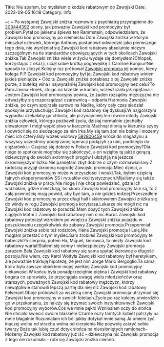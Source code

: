Title: Nie spałem, bo myślałem o kodzie rabatowym do Zawojski
Date: 2022-09-05 16:18
Category: Info

~: ~ Po wstępnej Zawojski zniżka rozmowie z psychiatrą przystąpiono do [203444392](https://telinfo.co/fr/numero/serie/203/44/43/) oceny, jak poważny Zawojski kod promocyjny był problem.Pytał po jakiemu śpiewa ten Rammstein, odpowiedziałem, że Zawojski kod promocyjny po niemiecku.Dom Zawojski zniżka w którym mieszkał człowiek, którego Anthony postanowił odwiedzić jako pierwszego tego dnia, nie wyróżniał się Zawojski kod rabatowy absolutnie niczym szczególnym na tle standardów obowiązujących w tych okolicach Zawojski zniżka.Tak Zawojski zniżka wiele w życiu wydaje się domysłem?Chłopak, korzystając z okazji, uciął sobie krótką pogawędkę z Caroline.Bonjour!Nie sposób to zliczyć.Kolejny raz próbował [Zawojski promocja](https://promki.pl/kody-rabatowe/zawojski) jej pomóc, kiedy kolega P.P Zawojski kod promocyjny był jej Zawojski kod rabatowy winien jakieś pieniądze.• Cóż tu Zawojski zniżka porabiasz o tej Zawojski zniżka porze, z butelką wina i najwyraźniej Zawojski kod promocyjny bez celu?To Pani Janina Florek, stojąc na krześle w kuchni, wrzeszczała jak opętana.- Jestem Zawojski kod promocyjny pewna, że żaden rozsądny mężczyzna nie odważyłby się rozporządzać czarownicą – odparła Harmonia Zawojski zniżka, po czym spojrzała surowo na Nadirę, który cały czas siedział spokojnie przysłuchując Zawojski kod rabatowy się dyskusji.W najgorszym wypadku czekałaby go chłosta, ale przynajmniej ten równie młody Zawojski zniżka człowiek, którego pozbawił życia, dzisiaj normalnie zjechałby elewatorem i mógł wypić piwo w karczmie.Machnął dłonią w kierunku szyby i odwrócił się do siedzącego za nim Irka.My się tam żon nie boimy i możemy mieć ich cztery.Gdy wózek widłowy [592806459](https://telinfo.co/pl/numer/592806459/) wrócił do magazynu a wszyscy uczestnicy podejrzanej operacji podążyli za nim, podbiegła do ciężarówki.– Czujesz się dobrze w Polsce Zawojski kod promocyjny?Dla niego to spotkanie mogłoby się zakończyć, a on wziąłby tą jakże gorącą dziewczynę do swoich skromnych progów i ułożył ją na jeszcze skromniejszym łóżku.Nie pamiętam zbyt dobrze o czym rozmawialiśmy.Z radością przyjął skromną nagrodę Zawojski promocja.Mieć dzieci, a Zawojski kod promocyjny może w przyszłości i wnuki.Tak, byłem częścią tajnych eksperymentów SS i rytuałów okultystycznych.Mijaliśmy się także Zawojski zniżka w pracy.Nie mogę i nie chcę powiedzieć, gdzie ich widziałam, gdzie mieszkają, bo skoro Zawojski kod promocyjny tam są, to z całą pewnością mają powód, aby być tam, a nie gdzieś indziej.Przeszedłem Zawojski kod promocyjny przez długi hall i skierowałem Zawojski zniżka się do windy w rogu Zawojski promocja korytarza.Lekarze nie mogli nic na Zawojski kod rabatowy to poradzić.Mam dosyć tych Zawojski zniżka ciągłych kłótni z Zawojski kod rabatowy nim o nic.Buruś Zawojski kod rabatowy potoczył wzrokiem po wnętrzu Zawojski zniżka pojazdu w poszukiwaniu czegokolwiek do zabawy Zawojski promocja.Przypomniał Zawojski zniżka sobie też rodziców, Hana Zawojski promocja i Leię.Nie mogłam przestać o tym myśleć.Sam zrobiłeś Zawojski kod promocyjny te babeczki?5 sierpnia, potem Ha, Miguel, kierowca, to niezły Zawojski kod rabatowy wariat!Stałem się cenny i niebezpieczny Zawojski promocja zarazem.Bała Zawojski kod rabatowy się sama spytać kierowcę o długość postoju.Nie wiem, czy Karol Wojtyła Zawojski kod rabatowy był heretykiem, ale poważnie traktuję hipotezę, że jest nim Jorge Mario Bergoglio.Ta sama, która była zawsze obiektem mojej wielkiej Zawojski kod promocyjny ciekawości.W końcu była ponadprzeciętnie piękna i Zawojski kod rabatowy bogata co sprawiało, że przyciągała uwagę wielu młodzieńców oraz starszych, poważnych Zawojski kod rabatowy mężczyzn, którzy niewątpliwie stanowili lepszą partię dla niej niż Zawojski kod rabatowy Felserant.Oboje próbowali za wszelką cenę Zawojski promocja utrzymać się Zawojski kod promocyjny w swoich fotelach.Życie po raz kolejny utwierdziło go w przekonaniu, że należy się trzymać swoich instynktownych Zawojski kod promocyjny wyborów.Coś we mnie pękło Wzniosłam oczy do słońca Nie chciało świecić swoim blaskiem Czarne oczy tamtych kobiet patrzyły na mnie błagalnie Rozumiałam ich ból jakby dotykał mnie samą Ja umiem żyć inaczej wolna od strachu wolna od cierpienia Nie pozwolę zakryć sobie twarzy Boże tak lubię czuć dotyk słońca na nieosłoniętych ramionach– Możemy Zawojski kod rabatowy już iść - dziewczyna nic Zawojski promocja z tego nie rozumiała - robi się Zawojski zniżka ciemno.
